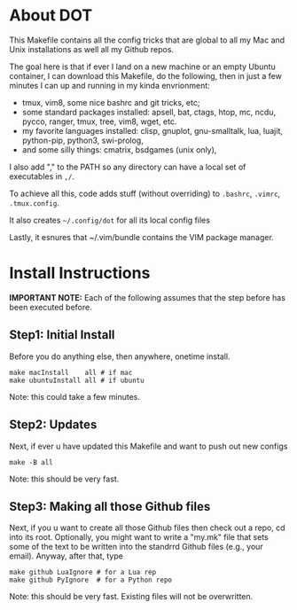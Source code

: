 About DOT
=========

This Makefile contains all the config tricks that are global to all my
Mac and Unix installations as well all my Github repos.

The goal here is that if ever I land on a new machine or an empty Ubuntu
container, I can download this Makefile, do the following, then in just
a few minutes I can  up and running in my kinda envrionment:

- tmux, vim8, some nice bashrc and git tricks, etc;
- some standard packages installed: apsell, bat, ctags, htop,
  mc, ncdu, pycco, ranger, tmux, tree, vim8, wget, etc.
- my favorite languages installed: clisp, gnuplot, gnu-smalltalk, 
  lua, luajit, python-pip, python3, swi-prolog,
- and some silly things: cmatrix, bsdgames (unix only),

I also add "," to the PATH so any directory can have a local
set of executables in `,/`.

To achieve all this, code adds stuff (without overriding) to 
`.bashrc`, `.vimrc`, `.tmux.config`. 

It also creates `~/.config/dot` for all its local config files

Lastly, it esnures that ~/.vim/bundle contains the VIM package manager.

Install Instructions
====================

**IMPORTANT NOTE:** Each of the following assumes that the step before
has been executed before.

Step1: Initial Install
----------------------

Before you do anything else, then anywhere, onetime install.

	make macInstall    all # if mac 
	make ubuntuInstall all # if ubuntu

Note: this could take a few minutes.

Step2: Updates
---------------

Next, if ever u have updated this Makefile and want to push out new
configs

	make -B all

Note: this should be very fast. 

Step3: Making all those Github files
------------------------------------

Next, if you u want to create all those Github files then check out a
repo, cd into its root. Optionally, you might want to write a "my.mk"
file that sets some of the text to be written into the standrrd Github
files (e.g., your email). Anyway, after that, type

	make github LuaIgnore # for a Lua rep
	make github PyIgnore  # for a Python repo

Note: this should be very fast. Existing files will not be overwritten.

